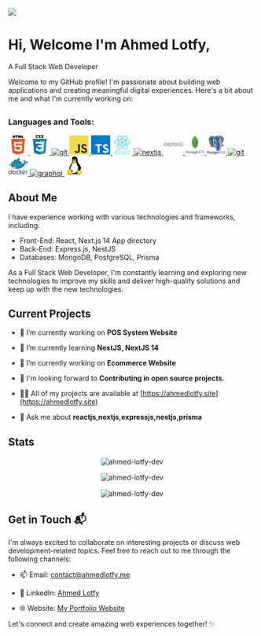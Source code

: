 ![](https://komarev.com/ghpvc/?username=ahmed-lotfy-dev&style=flat-square&color=orange)

# Hi, Welcome I'm Ahmed Lotfy,

A Full Stack Web Developer

Welcome to my GitHub profile! I'm passionate about building web applications and creating meaningful digital experiences. Here's a bit about me and what I'm currently working on:

## <h3 align="left">Languages and Tools:</h3>

<p align="left">
    <a href="https://www.w3.org/html/" target="_blank" rel="noreferrer">
        <img src="https://raw.githubusercontent.com/devicons/devicon/master/icons/html5/html5-original-wordmark.svg" alt="html5" width="40" height="40"/>
    </a>
    <a href="https://www.w3schools.com/css/" target="_blank" rel="noreferrer">
        <img src="https://raw.githubusercontent.com/devicons/devicon/master/icons/css3/css3-original-wordmark.svg" alt="css3" width="40" height="40"/>
    </a>
        </a>
        <a href="https://git-scm.com/" target="_blank" rel="noreferrer">
        <img src="https://www.vectorlogo.zone/logos/git-scm/git-scm-icon.svg" alt="git" width="40" height="40"/>
    </a>
    <a href="https://developer.mozilla.org/en-US/docs/Web/JavaScript" target="_blank" rel="noreferrer">
        <img src="https://raw.githubusercontent.com/devicons/devicon/master/icons/javascript/javascript-original.svg" alt="javascript" width="40" height="40"/>
    <a href="https://www.typescriptlang.org/" target="_blank" rel="noreferrer">
        <img src="https://raw.githubusercontent.com/devicons/devicon/master/icons/typescript/typescript-original.svg" alt="typescript" width="40" height="40"/>
    </a>
    <a href="https://reactjs.org/" target="_blank" rel="noreferrer">
        <img src="https://raw.githubusercontent.com/devicons/devicon/master/icons/react/react-original-wordmark.svg" alt="react" width="40" height="40"/>
    </a>
    <a href="https://nextjs.org/" target="_blank" rel="noreferrer">
        <img src="https://cdn.worldvectorlogo.com/logos/nextjs-2.svg" alt="nextjs" width="40" height="40"/>
    </a>
    <a href="https://expressjs.com" target="_blank" rel="noreferrer">
        <img src="https://raw.githubusercontent.com/devicons/devicon/master/icons/express/express-original-wordmark.svg" alt="express" width="40" height="40"/>
    </a>
    <a href="https://www.mongodb.com/" target="_blank" rel="noreferrer">
        <img src="https://raw.githubusercontent.com/devicons/devicon/master/icons/mongodb/mongodb-original-wordmark.svg" alt="mongodb" width="40" height="40"/>
    </a>
        <a href="https://www.postgresql.org" target="_blank" rel="noreferrer">
        <img src="https://raw.githubusercontent.com/devicons/devicon/master/icons/postgresql/postgresql-original-wordmark.svg" alt="postgresql" width="40" height="40"/>
    </a>
    <a href="https://git-scm.com/" target="_blank" rel="noreferrer">
        <img src="https://www.vectorlogo.zone/logos/git-scm/git-scm-icon.svg" alt="git" width="40" height="40"/>
    </a>
    <a href="https://www.docker.com/" target="_blank" rel="noreferrer">
        <img src="https://raw.githubusercontent.com/devicons/devicon/master/icons/docker/docker-original-wordmark.svg" alt="docker" width="40" height="40"/>
    </a>
    <a href="https://graphql.org" target="_blank" rel="noreferrer">
        <img src="https://www.vectorlogo.zone/logos/graphql/graphql-icon.svg" alt="graphql" width="40" height="40"/>
    </a>
    <a href="https://www.linux.org/" target="_blank" rel="noreferrer">
        <img src="https://raw.githubusercontent.com/devicons/devicon/master/icons/linux/linux-original.svg" alt="linux" width="40" height="40"/>
    </a>
</p>

## About Me

I have experience working with various technologies and frameworks, including:

- Front-End: React, Next.js 14 App directory
- Back-End: Express.js, NestJS
- Databases: MongoDB, PostgreSQL, Prisma

As a Full Stack Web Developer,
I'm constantly learning and exploring new technologies to improve my skills and deliver high-quality solutions and keep up with the new technologies.

## Current Projects

- 🔭 I’m currently working on **POS System Website**

- 🌱 I’m currently learning **NestJS, NextJS 14**

- 🔭 I’m currently working on **Ecommerce Website**

- 👯 I'm looking forward to **Contributing in open source projects.**

- 👨‍💻 All of my projects are available at [https://ahmedlotfy.site](https://ahmedlotfy.site)

- 💬 Ask me about **reactjs,nextjs,expressjs,nestjs,prisma**

## Stats

<p align="center">
  <img align="center" src="https://github-readme-stats.vercel.app/api/top-langs?username=ahmed-lotfy-dev&show_icons=true&locale=en&layout=compact" alt="ahmed-lotfy-dev" />
</p>

<p align="center">
  <img align="center" src="https://github-readme-stats.vercel.app/api?username=ahmed-lotfy-dev&show_icons=true&locale=en" alt="ahmed-lotfy-dev" />
</p>

<p align="center">
  <img align="center" src="https://github-readme-streak-stats.herokuapp.com/?user=ahmed-lotfy-dev&" alt="ahmed-lotfy-dev" />
</p>

## Get in Touch 📬

I'm always excited to collaborate on interesting projects or discuss web development-related topics. Feel free to reach out to me through the following channels:

- 📫 Email: [contact@ahmedlotfy.me](mailto:contact@ahmedlotfy.dev)

- 💼 LinkedIn: [Ahmed Lotfy](https://www.linkedin.com/in/ahmed-lotfy-dev)

- 🌐 Website: [My Portfolio Website](https://www.ahmedlotfy.dev)

Let's connect and create amazing web experiences together! ✨
